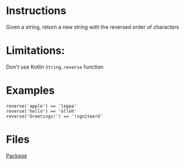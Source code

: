 # Instructions
Given a string, return a new string with the reversed order of characters

# Limitations:
Don't use Kotlin `String.reverse` function

# Examples
```
reverse('apple') == 'leppa'
reverse('hello') == 'olleh'
reverse('Greetings!') == '!sgniteerG'
```

# Files
[Package](.)

